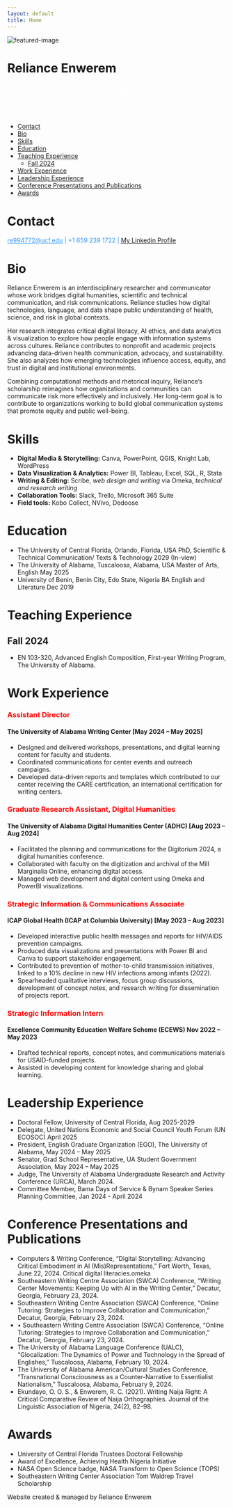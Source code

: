 ```yaml
---
layout: default
title: Home
---
```


![featured-image](/assets/featured-image.jpg)

<h1>Reliance Enwerem</h1>

<div>
  <header>
  <span style="color:white;">This page contains information about relevant skills, professional experiences, links to my portfolio and Linkedin profile.</span>
  </header>
</div>

- [Contact](#contact)
- [Bio](#bio)
- [Skills](#skills)
- [Education](#education)
- [Teaching Experience](#teaching-experience)
  - [Fall 2024](#fall-2024)
- [Work Experience](#work-experience)
- [Leadership Experience](#leadership-experience)
- [Conference Presentations and Publications](#conference-presentations-and-publications)
- [Awards](#awards)


<html>
<body>

<h1> Contact </h1>
 <div id ="contact">
</div>
  <p>
    <span style="color:#3399ff;"><u>re994772@ucf.edu</u> | +1 659 239 1722 | <a href="www.linkedin.com/in/reliance-enwerem">My Linkedin Profile</a></span>
  </p>

# Bio
Reliance Enwerem is an interdisciplinary researcher and communicator whose work bridges digital humanities, scientific and technical communication, and risk communications. Reliance studies how digital technologies, language, and data shape public understanding of health, science, and risk in global contexts.

Her research integrates critical digital literacy, AI ethics, and data analytics & visualization to explore how people engage with information systems across cultures. Reliance contributes to nonprofit and academic projects advancing data-driven health communication, advocacy, and sustainability. She also analyzes how emerging technologies influence access, equity, and trust in digital and institutional environments.

Combining computational methods and rhetorical inquiry, Reliance’s scholarship reimagines how organizations and communities can communicate risk more effectively and inclusively. Her long-term goal is to contribute to organizations working to build global communication systems that promote equity and public well-being.

<h1> Skills </h1>
<div id ="SKILLS">
    <ul>
      <li><strong>Digital Media & Storytelling:</strong> Canva, PowerPoint, QGIS, Knight Lab, WordPress</li>
      <li><strong>Data Visualization & Analytics:</strong> Power BI, Tableau, Excel, SQL, R, Stata</li>
      <li><strong>Writing & Editing:</strong> Scribe, <em>web design and writing</em> via Omeka, <em>technical and research writing</em></li> 
      <li><strong>Collaboration Tools:</strong> Slack, Trello, Microsoft 365 Suite</li>
      <li><strong>Field tools:</strong> Kobo Collect, NVivo, Dedoose</li>
    </ul>
  </div>

<h1> Education </h1>
  <div id ="EDUCATION">
      <ul>
      <li>The University of Central Florida, Orlando, Florida, USA PhD, Scientific & Technical Communication/ Texts & Technology 2029 (In-view)</li>
      <li>The University of Alabama, Tuscaloosa, Alabama, USA Master of Arts, English May 2025</li>
      <li>University of Benin, Benin City, Edo State, Nigeria BA English and Literature Dec 2019</li>
    </ul>
  </div>

<h1>Teaching Experience</h1>

## Fall 2024
- EN 103-320, Advanced English Composition, First-year Writing Program, The University of Alabama. 

<h1>Work Experience</h1>
<div id ="WORK EXPERIENCE">
  <h3><span style="color:red;">Assistant Director</span> </h3>
  <h4>The University of Alabama Writing Center	[May 2024 – May 2025]</h4>
    <ul>
      <li>Designed and delivered workshops, presentations, and digital learning content for faculty and students.</li>
      <li>Coordinated communications for center events and outreach campaigns.</li>
      <li>Developed data-driven reports and templates which contributed to our center receiving the CARE certification, an international certification for writing centers.</li>
    </ul>
  </div>

  <h3><span style="color:red;">Graduate Research Assistant, Digital Humanities</span> </h3>
  <h4>The University of Alabama Digital Humanities Center (ADHC)	[Aug 2023 – Aug 2024]</h4>
    <ul>
      <li>Facilitated the planning and communications for the Digitorium 2024, a digital humanities conference.</li>
      <li>Collaborated with faculty on the digitization and archival of the Mill Marginalia Online, enhancing digital access.</li>
      <li>Managed web development and digital content using Omeka and PowerBI visualizations.</li>
    </ul>
  
<h3><span style="color:red;">Strategic Information & Communications Associate</span></h3>
  <h4>ICAP Global Health (ICAP at Columbia University)	[May 2023 – Aug 2023]</h4>
    <ul>
      <li>Developed interactive public health messages and reports for HIV/AIDS prevention campaigns.</li>	
      <li>Produced data visualizations and presentations with Power BI and Canva to support stakeholder engagement.</li>	
      <li>Contributed to prevention of mother-to-child transmission initiatives, linked to a 10% decline in new HIV infections among infants (2022).</li>	
      <li>Spearheaded qualitative interviews, focus group discussions, development of concept notes, and research writing for dissemination of projects report.</li>
    </ul>

<h3><span style="color:red;">Strategic Information Intern</span></h3>
  <h4>Excellence Community Education Welfare Scheme (ECEWS) 	Nov 2022 – May 2023</h4>
    <ul>
      <li>Drafted technical reports, concept notes, and communications materials for USAID-funded projects.</li>	
      <li>Assisted in developing content for knowledge sharing and global learning.</li>
    </ul>

<h1>Leadership Experience</h1>
<div id ="LEADERSHIP EXPERIENCE">
      <ul>
      <li>Doctoral Fellow, University of Central Florida, Aug 2025-2029</li>
      <li>Delegate, United Nations Economic and Social Council Youth Forum (UN ECOSOC)	April 2025</li>
      <li>President, English Graduate Organization (EGO), The University of Alabama,	May 2024 – May 2025</li>
      <li>Senator, Grad School Representative, UA Student Government Association,	May 2024 – May 2025</li>
      <li>Judge, The University of Alabama Undergraduate Research and Activity Conference (URCA), March 2024.</li>
      <li>Committee Member, Bama Days of Service & Bynam Speaker Series Planning Committee,	Jan 2024 - April 2024</li>
    </ul>
  </div>

<h1>Conference Presentations and Publications</h1>
<div id ="CONFERENCE PRESENTATIONS AND PUBLICATIONS">
    <ul>
      <li>Computers & Writing Conference, “Digital Storytelling: Advancing Critical Embodiment in AI (Mis)Representations,” Fort Worth, Texas, June 22, 2024. <a href:="https://criticaldigitalliteracies.omeka.net/">Critical digital literacies.omeka</a> </li>
      <li>Southeastern Writing Centre Association (SWCA) Conference, “Writing Center Movements: Keeping Up with AI in the Writing Center,” Decatur, Georgia, February 23, 2024.</li>	
      <li>Southeastern Writing Centre Association (SWCA) Conference, “Online Tutoring: Strategies to Improve Collaboration and Communication,” Decatur, Georgia, February 23, 2024.</li>
      <li>•	Southeastern Writing Centre Association (SWCA) Conference, “Online Tutoring: Strategies to Improve Collaboration and Communication,” Decatur, Georgia, February 23, 2024.</li>	
      <li>The University of Alabama Language Conference (UALC), “Glocalization: The Dynamics of Power and Technology in the Spread of Englishes,” Tuscaloosa, Alabama, February 10, 2024.</li>
      <li>The University of Alabama American/Cultural Studies Conference, “Transnational Consciousness as a Counter-Narrative to Essentialist Nationalism,” Tuscaloosa, Alabama, February 9, 2024.</li>
      <li>Ekundayo, O. O. S., & Enwerem, R. C. (2021). Writing Naija Right: A Critical Comparative Review of Naija Orthographies. Journal of the Linguistic Association of Nigeria, 24(2), 82–98. </li>
    </ul>
  </div>

<h1>Awards</h1>
<div id ="AWARDS">
    <ul>
      <li>	University of Central Florida Trustees Doctoral Fellowship</li>	
      <li>Award of Excellence, Achieving Health Nigeria Initiative</li>	
      <li>NASA Open Science badge, NASA Transform to Open Science (TOPS)</li>	
      <li>Southeastern Writing Center Association Tom Waldrep Travel Scholarship</li>
    </ul>
  </div>


<footer>
  Website created & managed by Reliance Enwerem
</footer>
</body>
</html>
